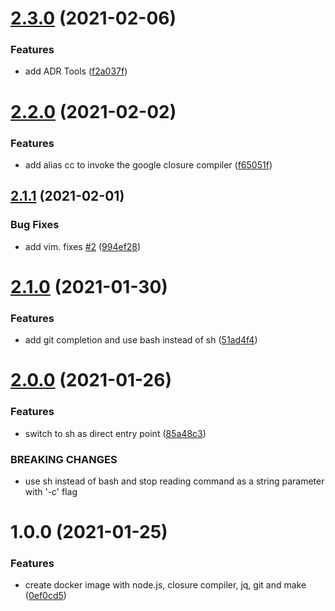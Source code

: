 # [2.3.0](https://github.com/customcommander/webdev/compare/v2.2.0...v2.3.0) (2021-02-06)


### Features

* add ADR Tools ([f2a037f](https://github.com/customcommander/webdev/commit/f2a037f4ec12d9ae64814b7adf43eca9ff7661f5))

# [2.2.0](https://github.com/customcommander/webdev/compare/v2.1.1...v2.2.0) (2021-02-02)


### Features

* add alias cc to invoke the google closure compiler ([f65051f](https://github.com/customcommander/webdev/commit/f65051f9bfba2ec9c36208d1f1a9148267234056))

## [2.1.1](https://github.com/customcommander/webdev/compare/v2.1.0...v2.1.1) (2021-02-01)


### Bug Fixes

* add vim. fixes [#2](https://github.com/customcommander/webdev/issues/2) ([994ef28](https://github.com/customcommander/webdev/commit/994ef285ad07c3cd521d867247e4575a39abd000))

# [2.1.0](https://github.com/customcommander/webdev/compare/v2.0.0...v2.1.0) (2021-01-30)


### Features

* add git completion and use bash instead of sh ([51ad4f4](https://github.com/customcommander/webdev/commit/51ad4f4360fc0cc426753844dd562fe338256952))

# [2.0.0](https://github.com/customcommander/webdev/compare/v1.0.0...v2.0.0) (2021-01-26)


### Features

* switch to sh as direct entry point ([85a48c3](https://github.com/customcommander/webdev/commit/85a48c34feb252534059f3285026684acab0d61f))


### BREAKING CHANGES

* use sh instead of bash and stop reading command
as a string parameter with '-c' flag

# 1.0.0 (2021-01-25)


### Features

* create docker image with node.js, closure compiler, jq, git and make ([0ef0cd5](https://github.com/customcommander/webdev/commit/0ef0cd5784a4583b7aeb28179c08eb64e13d7f89))
